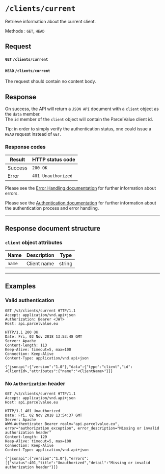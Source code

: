 # `/clients/current`

Retrieve information about the current client.

Methods : `GET`, `HEAD`

## Request

#### `GET` `/clients/current`
#### `HEAD` `/clients/current`
The request should contain no content body.

## Response

On success, the API will return a `JSON API` document with a `client` object as the `data` member.  
The `id` member of the `client` object will contain the ParcelValue client id.

Tip: in order to simply verify the authentication status, one could issue a `HEAD` request instead of `GET`.

### Response codes

| Result  | HTTP status code   |
|---------|--------------------|
| Success | `200 OK`           |
| Error   | `401 Unauthorized` |

Please see the [Error Handling documentation](docs/ErrorHandling.md) for further information about errors.

Please see the [Authentication documentation](docs/Authentication.md) for further information about the authentication process and error handling.

---

## Response document structure

### `client` object attributes

| Name   | Description | Type  |
|--------|-------------|-------|
| `name` | Client name |string |

---

## Examples

### Valid authentication
```
GET /v3/clients/current HTTP/1.1
Accept: application/vnd.api+json
Authorization: Bearer <JWT>
Host: api.parcelvalue.eu

HTTP/1.1 200 OK
Date: Fri, 02 Nov 2018 13:53:48 GMT
Server: Apache
Content-length: 113
Keep-Alive: timeout=5, max=100
Connection: Keep-Alive
Content-Type: application/vnd.api+json

{"jsonapi":{"version":"1.0"},"data":{"type":"client","id":<ClientId>,"attributes":{"name":"<ClientName>"}}}
```

### No `Authorization` header
```
GET /v3/clients/current HTTP/1.1
Accept: application/vnd.api+json
Host: api.parcelvalue.eu

HTTP/1.1 401 Unauthorized
Date: Fri, 02 Nov 2018 13:54:37 GMT
Server: Apache
WWW-Authenticate: Bearer realm="api.parcelvalue.eu", error="authorization_exception", error_description="Missing or invalid authorization header"
Content-length: 129
Keep-Alive: timeout=5, max=100
Connection: Keep-Alive
Content-Type: application/vnd.api+json

{"jsonapi":{"version":"1.0"},"errors":[{"status":401,"title":"Unauthorized","detail":"Missing or invalid authorization header"}]}
```

